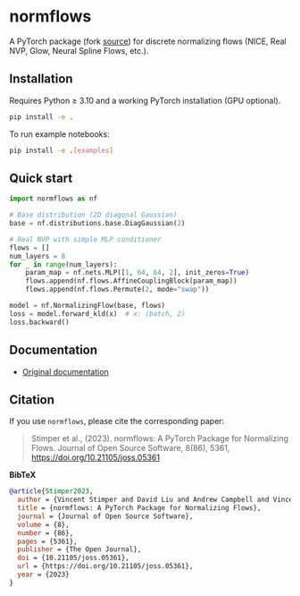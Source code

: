 # normflows

A PyTorch package (fork [source](https://github.com/VincentStimper/normalizing-flows)) 
for discrete normalizing flows (NICE, Real NVP, Glow, Neural Spline Flows, etc.).

## Installation

Requires Python ≥ 3.10 and a working PyTorch installation (GPU optional).

```bash
pip install -e .
```

To run example notebooks:

```bash
pip install -e .[examples]
```

## Quick start

```python
import normflows as nf

# Base distribution (2D diagonal Gaussian)
base = nf.distributions.base.DiagGaussian(2)

# Real NVP with simple MLP conditioner
flows = []
num_layers = 8
for _ in range(num_layers):
    param_map = nf.nets.MLP([1, 64, 64, 2], init_zeros=True)
    flows.append(nf.flows.AffineCouplingBlock(param_map))
    flows.append(nf.flows.Permute(2, mode="swap"))

model = nf.NormalizingFlow(base, flows)
loss = model.forward_kld(x)  # x: (batch, 2)
loss.backward()
```

## Documentation

* [Original documentation](https://vincentstimper.github.io/normalizing-flows/)

## Citation

If you use `normflows`, please cite the corresponding paper:

> Stimper et al., (2023). normflows: A PyTorch Package for Normalizing Flows.
> Journal of Open Source Software, 8(86), 5361, https://doi.org/10.21105/joss.05361

**BibTeX**

```bibtex
@article{Stimper2023,
  author = {Vincent Stimper and David Liu and Andrew Campbell and Vincent Berenz and Lukas Ryll and Bernhard Schölkopf and José Miguel Hernández-Lobato},
  title = {normflows: A PyTorch Package for Normalizing Flows},
  journal = {Journal of Open Source Software},
  volume = {8},
  number = {86},
  pages = {5361},
  publisher = {The Open Journal},
  doi = {10.21105/joss.05361},
  url = {https://doi.org/10.21105/joss.05361},
  year = {2023}
}
```

